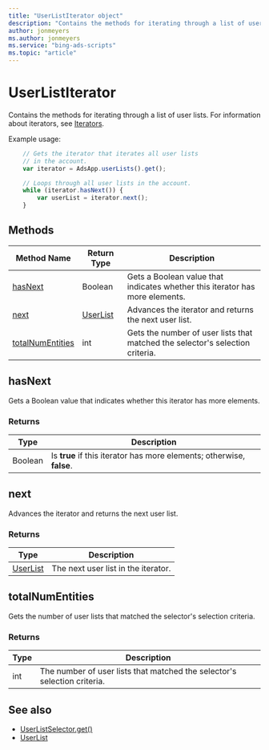 ```yaml
---
title: "UserListIterator object"
description: "Contains the methods for iterating through a list of user lists."
author: jonmeyers
ms.author: jonmeyers
ms.service: "bing-ads-scripts"
ms.topic: "article"
---
```


# UserListIterator

Contains the methods for iterating through a list of user lists. For information about iterators, see [Iterators](../concepts/iterators.md).

Example usage:
```javascript
    // Gets the iterator that iterates all user lists
    // in the account.
    var iterator = AdsApp.userLists().get();

    // Loops through all user lists in the account.
    while (iterator.hasNext()) {
        var userList = iterator.next();
    }
```


## Methods
|Method Name|Return Type|Description|
|-|-|-
[hasNext](#hasnext)|Boolean|Gets a Boolean value that indicates whether this iterator has more elements.
[next](#next)|[UserList](./UserList.md)|Advances the iterator and returns the next user list.
[totalNumEntities](#totalnumentities)|int|Gets the number of user lists that matched the selector's selection criteria.

## <a name="hasnext"></a>hasNext
Gets a Boolean value that indicates whether this iterator has more elements.

### Returns
|Type|Description|
|-|-
Boolean|Is **true** if this iterator has more elements; otherwise, **false**.

## <a name="next"></a>next
Advances the iterator and returns the next user list.

### Returns
|Type|Description|
|-|-
[UserList](./UserList.md)|The next user list in the iterator.

## <a name="totalnumentities"></a>totalNumEntities
Gets the number of user lists that matched the selector's selection criteria.

### Returns
|Type|Description|
|-|-
int|The number of user lists that matched the selector's selection criteria.


## See also

- [UserListSelector.get()](./UserListSelector.md#get)
- [UserList](./UserList.md)
